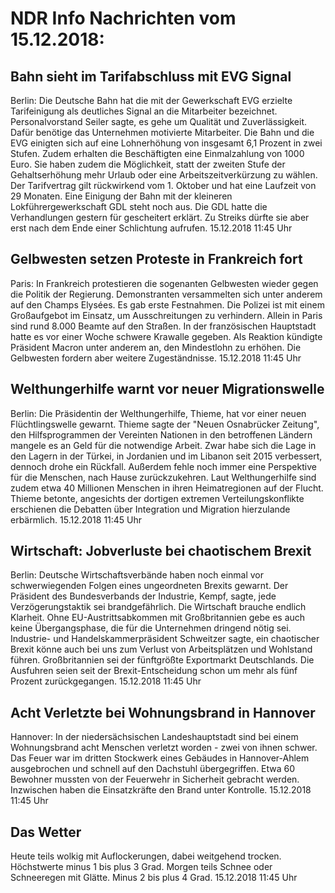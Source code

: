 # NDR Info Nachrichten vom 15.12.2018:


## Bahn sieht im Tarifabschluss mit EVG Signal
Berlin: Die Deutsche Bahn hat die mit der Gewerkschaft EVG erzielte Tarifeinigung als deutliches Signal an die Mitarbeiter bezeichnet. Personalvorstand Seiler sagte, es gehe um Qualität und Zuverlässigkeit. Dafür benötige das Unternehmen motivierte Mitarbeiter. Die Bahn und die EVG einigten sich auf eine Lohnerhöhung von insgesamt 6,1 Prozent in zwei Stufen. Zudem erhalten die Beschäftigten eine Einmalzahlung von 1000 Euro. Sie haben zudem die Möglichkeit, statt der zweiten Stufe der Gehaltserhöhung mehr Urlaub oder eine Arbeitszeitverkürzung zu wählen. Der Tarifvertrag gilt rückwirkend vom 1. Oktober und hat eine Laufzeit von 29 Monaten. Eine Einigung der Bahn mit der kleineren Lokführergewerkschaft GDL steht noch aus. Die GDL hatte die Verhandlungen gestern für gescheitert erklärt. Zu Streiks dürfte sie aber erst nach dem Ende einer Schlichtung aufrufen. 15.12.2018 11:45 Uhr 

## Gelbwesten setzen Proteste in Frankreich fort
Paris: In Frankreich protestieren die sogenanten Gelbwesten wieder gegen die Politik der Regierung. Demonstranten versammelten sich unter anderem auf den Champs Elysées. Es gab erste Festnahmen. Die Polizei ist mit einem Großaufgebot im Einsatz, um Ausschreitungen zu verhindern. Allein in Paris sind rund 8.000 Beamte auf den Straßen. In der französischen Hauptstadt hatte es vor einer Woche schwere Krawalle gegeben. Als Reaktion kündigte Präsident Macron unter anderem an, den Mindestlohn zu erhöhen. Die Gelbwesten fordern aber weitere Zugeständnisse. 15.12.2018 11:45 Uhr 

## Welthungerhilfe warnt vor neuer Migrationswelle
Berlin: Die Präsidentin der Welthungerhilfe, Thieme, hat vor einer neuen Flüchtlingswelle gewarnt. Thieme sagte der "Neuen Osnabrücker Zeitung", den Hilfsprogrammen der Vereinten Nationen in den betroffenen Ländern mangele es an Geld für die notwendige Arbeit. Zwar habe sich die Lage in den Lagern in der Türkei, in Jordanien und im Libanon seit 2015 verbessert, dennoch drohe ein Rückfall. Außerdem fehle noch immer eine Perspektive für die Menschen, nach Hause zurückzukehren. Laut Welthungerhilfe sind zudem etwa 40 Millionen Menschen in ihren Heimatregionen auf der Flucht. Thieme betonte, angesichts der dortigen extremen Verteilungskonflikte erschienen die Debatten über Integration und Migration hierzulande erbärmlich. 15.12.2018 11:45 Uhr 

## Wirtschaft: Jobverluste bei chaotischem Brexit
Berlin:	Deutsche Wirtschaftsverbände haben noch einmal vor schwerwiegenden Folgen eines ungeordneten Brexits gewarnt. Der Präsident des Bundesverbands der Industrie, Kempf, sagte, jede Verzögerungstaktik sei brandgefährlich. Die Wirtschaft brauche endlich Klarheit. Ohne EU-Austrittsabkommen mit Großbritannien gebe es auch keine Übergangsphase, die für die Unternehmen dringend nötig sei. Industrie- und Handelskammerpräsident Schweitzer sagte, ein chaotischer Brexit könne auch bei uns zum Verlust von Arbeitsplätzen und Wohlstand führen. Großbritannien sei der fünftgrößte Exportmarkt Deutschlands. Die Ausfuhren seien seit der Brexit-Entscheidung schon um mehr als fünf Prozent zurückgegangen. 15.12.2018 11:45 Uhr 

## Acht Verletzte bei Wohnungsbrand in Hannover
Hannover: In der niedersächsischen Landeshauptstadt sind bei einem Wohnungsbrand acht Menschen verletzt worden - zwei von ihnen schwer. Das Feuer war im dritten Stockwerk eines Gebäudes in Hannover-Ahlem ausgebrochen und schnell auf den Dachstuhl übergegriffen. Etwa 60 Bewohner mussten von der Feuerwehr in Sicherheit gebracht werden. Inzwischen haben die Einsatzkräfte den Brand unter Kontrolle. 15.12.2018 11:45 Uhr 

## Das Wetter
Heute teils wolkig mit Auflockerungen, dabei weitgehend trocken. Höchstwerte minus 1 bis plus 3 Grad. Morgen teils Schnee oder Schneeregen mit Glätte. Minus 2 bis plus 4 Grad. 15.12.2018 11:45 Uhr 
